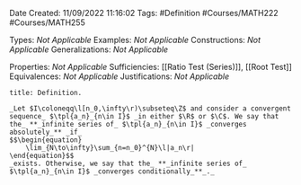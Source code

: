 <div class="topSpace"></div>

Date Created: 11/09/2022 11:16:02
Tags: #Definition #Courses/MATH222 #Courses/MATH255

Types: _Not Applicable_
Examples: _Not Applicable_
Constructions: _Not Applicable_
Generalizations: _Not Applicable_

Properties: _Not Applicable_
Sufficiencies: [[Ratio Test (Series)]], [[Root Test]]
Equivalences: _Not Applicable_
Justifications: _Not Applicable_

``` ad-Definition
title: Definition.

_Let $I\coloneqq\l[n_0,\infty\r)\subseteq\Z$ and consider a convergent sequence_ $\tpl{a_n}_{n\in I}$ _in either $\R$ or $\C$. We say that the_ **_infinite series of_ $\tpl{a_n}_{n\in I}$ _converges absolutely_** _if_
$$\begin{equation}
    \lim_{N\to\infty}\sum_{n=n_0}^{N}\l|a_n\r|
\end{equation}$$
_exists. Otherwise, we say that the_ **_infinite series of_ $\tpl{a_n}_{n\in I}$ _converges conditionally_**_._

```
